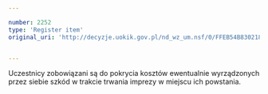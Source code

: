 ```yaml
---

number: 2252
type: 'Register item'
original_uri: 'http://decyzje.uokik.gov.pl/nd_wz_um.nsf/0/FFEB54B830218E76C125786F00396735?OpenDocument'


---
```


Uczestnicy zobowiązani są do pokrycia kosztów ewentualnie wyrządzonych przez siebie szkód w trakcie trwania imprezy w miejscu ich powstania.
